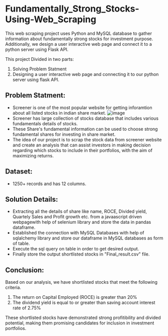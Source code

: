 # Fundamentally_Strong_Stocks-Using-Web_Scraping
This web scraping project uses Python and MySQL database to gather information about fundamentally strong stocks for investment purpose.
Additionally, we design a user interactive web page and connect it to a python server using Flask API.

This project Divided in two parts:
1. Solving Problem Statment
2. Designing a user interactive web page and connecting it to our python server using flask API.

   
## Problem Statment:

- Screener is one of the most popular website for getting inforamtion about all listed stocks in indian share market.
![image](https://github.com/harshjalan0602/Fundamentally_Strong_Stocks-Using-Web_Scraping/assets/129959008/67114907-1cec-49aa-8716-dc05ea814943)
- Screener has large collection of stocks database that includes various fundamentals details of stocks.
- These Share's fundamental information can be used to choose strong fundamental shares for investing in share market.
- The idea of our project is to scrap the stock data from screener website and create an analysis that can assist investors in making decision regarding which stocks to include in their portfolios, with the aim of maximizing returns.

## Dataset:

- 1250+ records and has 12 columns.

## Solution Details:

- Extracting all the details of share like name, ROCE, Divided yield, Quartely Sales and Profit growth etc. from a javaascript driven webpagewith help of selenium library and store the data in pandas dataframe.
- Established the connection with MySQL Databases with help of sqlalchemy library and store our dataframe in MySQL databases as form of table.
- Execute the sql query on table in order to get desired output.
- Finally store the output shortlisted stocks in "Final_result.csv" file.

## Conclusion:

Based on our analysis, we have shortlisted stocks that meet the following criteria.

  1. The return on Capital Employed (ROCE) is greater than 20%
  2. The dividend yield is equal to or greater than saving account interest rate of 2.75%

These shortlisted stocks have demonstrated strong profitibility and divided potential, making them promising candidates for inclusion in investment portfolios.
